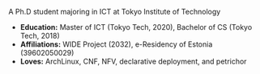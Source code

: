 A Ph.D student majoring in ICT at Tokyo Institute of Technology

- **Education:** Master of ICT (Tokyo Tech, 2020), Bachelor of CS (Tokyo Tech, 2018)
- **Affiliations:** WIDE Project (2032), e-Residency of Estonia (39602050029)
- **Loves:** ArchLinux, CNF, NFV, declarative deployment, and petrichor
